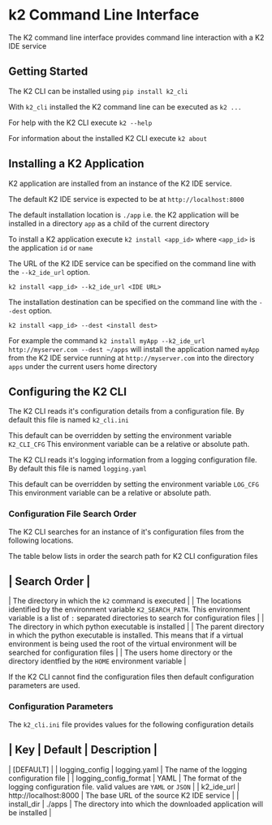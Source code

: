 # k2 Command Line Interface

The K2 command line interface provides command line interaction with a K2 IDE service

## Getting Started

The K2 CLI can be installed using `pip install k2_cli`

With `k2_cli` installed the K2 command line can be executed as `k2 ...`

For help with the K2 CLI execute `k2 --help`

For information about the installed K2 CLI execute `k2 about`

## Installing a K2 Application

K2 application are installed from an instance of the K2 IDE service.

The default K2 IDE service is expected to be at `http://localhost:8000`

The default installation location is `./app` i.e. the K2 application will be installed in a directory `app` as a child of the current directory

To install a K2 application execute `k2 install <app_id>` where `<app_id>` is the application `id` or `name`

The URL of the K2 IDE service can be specified on the command line with the `--k2_ide_url` option.

`k2 install <app_id> --k2_ide_url <IDE URL>`

The installation destination can be specified on the command line with the `--dest` option.

`k2 install <app_id> --dest <install dest>`

For example the command `k2 install myApp --k2_ide_url http://myserver.com --dest ~/apps` will install the application named `myApp` from the K2 IDE service running at `http://myserver.com` into the directory `apps` under the current users home directory

## Configuring the K2 CLI

The K2 CLI reads it's configuration details from a configuration file. By default this file is named `k2_cli.ini`

This default can be overridden by setting the environment variable `K2_CLI_CFG`
This environment variable can be a relative or absolute path.

The K2 CLI reads it's logging information from a logging configuration file. By default this file is named `logging.yaml`

This default can be overridden by setting the environment variable `LOG_CFG`
This environment variable can be a relative or absolute path.

### Configuration File Search Order

The K2 CLI searches for an instance of it's configuration files from the following locations.

The table below lists in order the search path for K2 CLI configuration files

| Search Order |
----------------
| The directory in which the `k2` command is executed |
| The locations identified by the environment variable `K2_SEARCH_PATH`. This environment variable is a list of `:` separated directories to search for configuration files |
| The directory in which python executable is installed |
| The parent directory in which the python executable is installed. This means that if a virtual environment is being used the root of the virtual environment will be searched for configuration files |
| The users home directory or the directory identfied by the `HOME` environment variable |

If the K2 CLI cannot find the configuration files then default configuration parameters are used.

### Configuration Parameters

The `k2_cli.ini` file provides values for the following configuration details

| Key       | Default | Description |
-------------------------------------
| [DEFAULT] |
| logging_config        | logging.yaml          | The name of the logging configuration file |
| logging_config_format | YAML                  | The format of the logging configuration file. valid values are `YAML` or `JSON` |
| k2_ide_url            | http://localhost:8000 | The base URL of the source K2 IDE service |
| install_dir           | ./apps                | The directory into which the downloaded application will be installed |

